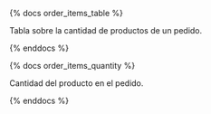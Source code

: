 {% docs order_items_table %}

Tabla sobre la cantidad de productos de un pedido.

{% enddocs %}

{% docs order_items_quantity %}

Cantidad del producto en el pedido.

{% enddocs %}